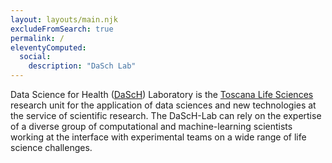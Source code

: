 ```yaml
---
layout: layouts/main.njk
excludeFromSearch: true
permalink: /
eleventyComputed:
  social:
    description: "DaSch Lab"
---
```



Data Science for Health ([DaScH](https://www.toscanalifesciences.org/en/projects/data-science-for-health-dasch-lab/)) Laboratory is the [Toscana Life Sciences](https://www.toscanalifesciences.org/) research unit for the application of data sciences and new technologies at the service of scientific research. The DaScH-Lab can rely on the expertise of a diverse group of computational and machine-learning scientists working at the interface with experimental teams on a wide range of life science challenges.